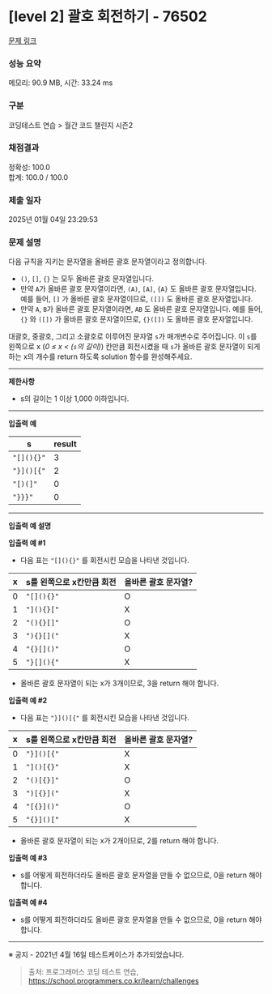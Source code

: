 # \[level 2] 괄호 회전하기 - 76502

[문제 링크](https://school.programmers.co.kr/learn/courses/30/lessons/76502)

### 성능 요약

메모리: 90.9 MB, 시간: 33.24 ms

### 구분

코딩테스트 연습 > 월간 코드 챌린지 시즌2

### 채점결과

정확성: 100.0\
합계: 100.0 / 100.0

### 제출 일자

2025년 01월 04일 23:29:53

### 문제 설명

다음 규칙을 지키는 문자열을 올바른 괄호 문자열이라고 정의합니다.

* `()`, `[]`, `{}` 는 모두 올바른 괄호 문자열입니다.
* 만약 `A`가 올바른 괄호 문자열이라면, `(A)`, `[A]`, `{A}` 도 올바른 괄호 문자열입니다. 예를 들어, `[]` 가 올바른 괄호 문자열이므로, `([])` 도 올바른 괄호 문자열입니다.
* 만약 `A`, `B`가 올바른 괄호 문자열이라면, `AB` 도 올바른 괄호 문자열입니다. 예를 들어, `{}` 와 `([])` 가 올바른 괄호 문자열이므로, `{}([])` 도 올바른 괄호 문자열입니다.

대괄호, 중괄호, 그리고 소괄호로 이루어진 문자열 `s`가 매개변수로 주어집니다. 이 `s`를 왼쪽으로 x (_0 ≤ x < (`s`의 길이)_) 칸만큼 회전시켰을 때 `s`가 올바른 괄호 문자열이 되게 하는 x의 개수를 return 하도록 solution 함수를 완성해주세요.

***

**제한사항**

* s의 길이는 1 이상 1,000 이하입니다.

***

**입출력 예**

| s          | result |
| ---------- | ------ |
| `"[](){}"` | 3      |
| `"}]()[{"` | 2      |
| `"[)(]"`   | 0      |
| `"}}}"`    | 0      |

***

**입출력 예 설명**

**입출력 예 #1**

* 다음 표는 `"[](){}"` 를 회전시킨 모습을 나타낸 것입니다.

| x | s를 왼쪽으로 x칸만큼 회전 | 올바른 괄호 문자열? |
| - | --------------- | ----------- |
| 0 | `"[](){}"`      | O           |
| 1 | `"](){}["`      | X           |
| 2 | `"(){}[]"`      | O           |
| 3 | `"){}[]("`      | X           |
| 4 | `"{}[]()"`      | O           |
| 5 | `"}[](){"`      | X           |

* 올바른 괄호 문자열이 되는 x가 3개이므로, 3을 return 해야 합니다.

**입출력 예 #2**

* 다음 표는 `"}]()[{"` 를 회전시킨 모습을 나타낸 것입니다.

| x | s를 왼쪽으로 x칸만큼 회전 | 올바른 괄호 문자열? |
| - | --------------- | ----------- |
| 0 | `"}]()[{"`      | X           |
| 1 | `"]()[{}"`      | X           |
| 2 | `"()[{}]"`      | O           |
| 3 | `")[{}]("`      | X           |
| 4 | `"[{}]()"`      | O           |
| 5 | `"{}]()["`      | X           |

* 올바른 괄호 문자열이 되는 x가 2개이므로, 2를 return 해야 합니다.

**입출력 예 #3**

* s를 어떻게 회전하더라도 올바른 괄호 문자열을 만들 수 없으므로, 0을 return 해야 합니다.

**입출력 예 #4**

* s를 어떻게 회전하더라도 올바른 괄호 문자열을 만들 수 없으므로, 0을 return 해야 합니다.

***

※ 공지 - 2021년 4월 16일 테스트케이스가 추가되었습니다.

> 출처: 프로그래머스 코딩 테스트 연습, https://school.programmers.co.kr/learn/challenges
